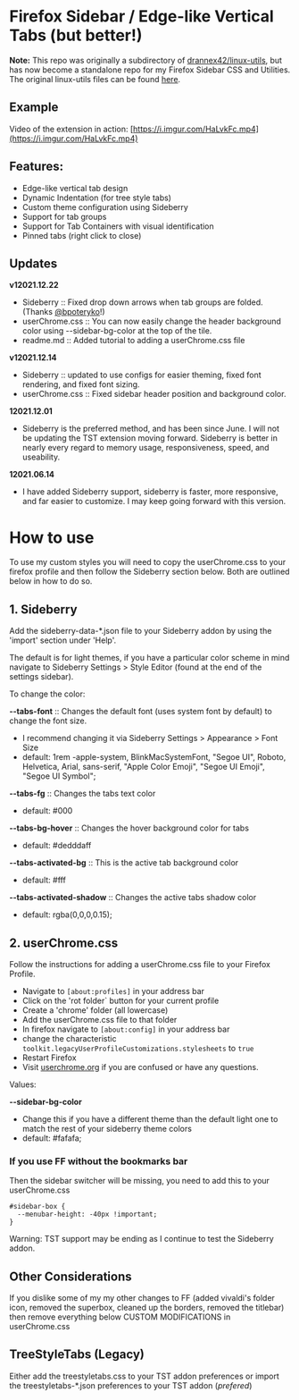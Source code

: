 # Firefox Sidebar / Edge-like Vertical Tabs (but better!)

**Note:** This repo was originally a subdirectory of [drannex42/linux-utils](https://github.com/drannex42//linux-utils/), but has now become a standalone repo for my Firefox Sidebar CSS and Utilities. The original linux-utils files can be found [here](https://github.com/drannex42/utils). 

## Example
Video of the extension in action: [https://i.imgur.com/HaLvkFc.mp4](https://i.imgur.com/HaLvkFc.mp4)

## Features: 
  - Edge-like vertical tab design 
  - Dynamic Indentation (for tree style tabs)
  - Custom theme configuration using Sideberry 
  - Support for tab groups 
  - Support for Tab Containers with visual identification
  - Pinned tabs (right click to close) 

## Updates

**v12021.12.22**
- Sideberry :: Fixed drop down arrows when tab groups are folded. (Thanks [@bpoteryko](https://github.com/drannex42/linux-utils/issues/8)!)
- userChrome.css :: You can now easily change the header background color using --sidebar-bg-color at the top of the tile. 
- readme.md :: Added tutorial to adding a userChrome.css file 

**v12021.12.14** 
- Sideberry :: updated to use configs for easier theming, fixed font rendering, and fixed font sizing.
- userChrome.css :: Fixed sidebar header position and background color.

**12021.12.01**
- Sideberry is the preferred method, and has been since June. I will not be updating the TST extension moving forward. Sideberry is better in nearly every regard to memory usage, responsiveness, speed, and useability.

**12021.06.14**
- I have added Sideberry support, sideberry is faster, more responsive, and far easier to customize. I may keep going forward with this version. 

# How to use

To use my custom styles you will need to copy the userChrome.css to your firefox profile and then follow the Sideberry section below. Both are outlined below in how to do so. 

## 1. Sideberry

Add the sideberry-data-*.json file to your Sideberry addon by using the 'import' section under 'Help'. 

The default is for light themes, if you have a particular color scheme in mind navigate to Sideberry Settings > Style Editor (found at the end of the settings sidebar). 

To change the color: 

**--tabs-font** :: Changes the default font (uses system font by default) to change the font size. 
- I recommend changing it via Sideberry Settings > Appearance > Font Size
- default: 1rem -apple-system, BlinkMacSystemFont, "Segoe UI", Roboto, Helvetica, Arial, sans-serif, "Apple Color Emoji", "Segoe UI Emoji", "Segoe UI Symbol";

**--tabs-fg** :: Changes the tabs text color 
- default: #000

**--tabs-bg-hover** :: Changes the hover background color for tabs 
- default: #dedddaff

**--tabs-activated-bg** :: This is the active tab background color 
- default: #fff

**--tabs-activated-shadow** :: Changes the active tabs shadow color 
- default: rgba(0,0,0,0.15);

## 2. userChrome.css 

Follow the instructions for adding a userChrome.css file to your Firefox Profile.

- Navigate to `[about:profiles]` in your address bar
- Click on the 'rot folder` button for your current profile 
- Create a 'chrome' folder (all lowercase)
- Add the userChrome.css file to that folder
- In firefox navigate to `[about:config]` in your address bar
- change the characteristic `toolkit.legacyUserProfileCustomizations.stylesheets` to `true` 
- Restart Firefox
- Visit [userchrome.org](https://www.userchrome.org/how-create-userchrome-css.html) if you are confused or have any questions. 

Values: 

 **--sidebar-bg-color**
 - Change this if you have a different theme than the default light one to match the rest of your sideberry theme colors 
 - default: #fafafa;


### If you use FF without the bookmarks bar

Then the sidebar switcher will be missing, you need to add this to your userChrome.css

```
#sidebar-box {
  --menubar-height: -40px !important;
}
```

Warning: TST support may be ending as I continue to test the Sideberry addon. 

## Other Considerations

If you dislike some of my my other changes to FF (added vivaldi's folder icon, removed the superbox, cleaned up the borders, removed the titlebar) then remove everything below CUSTOM MODIFICATIONS in userChrome.css


## TreeStyleTabs (Legacy)

Either add the treestyletabs.css to your TST addon preferences or import the treestyletabs-\*.json preferences to your TST addon (_prefered_)
